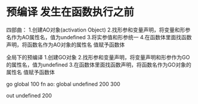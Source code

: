 # 预编译 发生在函数执行之前

四部曲：
1.创建AO对象(activation Object)
2.找形参和变量声明，将变量和形参名作为AO属性名，值为undefined
3.将实参值和形参统一
4.在函数体里面找函数声明，将函数名作为AO对象的属性名 值赋予函数体

全局下的预编译
1.创建GO对象
2.找形参和变量声明，将变量声明和形参作为GO的属性名，值为undefined
3.在函数体里面找函数声明，将函数名作为GO对象的属性名 值赋予函数体

go
global 100
fn ao:
    global undefined 200 300

out undefined 200
